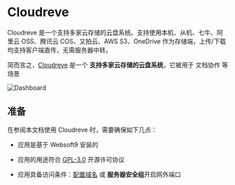 # Cloudreve

Cloudreve 是一个支持多家云存储的云盘系统。支持使用本机、从机、七牛、阿里云 OSS、腾讯云 COS、又拍云、AWS S3、OneDrive 作为存储端，上传/下载 均支持客户端直传，无需服务器中转。

简而言之，[Cloudreve](https://cloudreve.org/) 是一个 **支持多家云存储的云盘系统**，它被用于 文档协作  等场景


![Dashboard](https://libs.websoft9.com/Websoft9/DocsPicture/zh/cloudreve/cloudreve-gui-websoft9.png)


## 准备

在参阅本文档使用 Cloudreve 时，需要确保如下几点：

- 应用是基于 Websoft9 安装的

- 应用的用途符合 [GPL-3.0](https://opensource.org/licenses/GPL-3.0) 开源许可协议

- 应用具备访问条件：[配置域名](./guide/appsetdomain) 或 **服务器安全组**开启网外端口